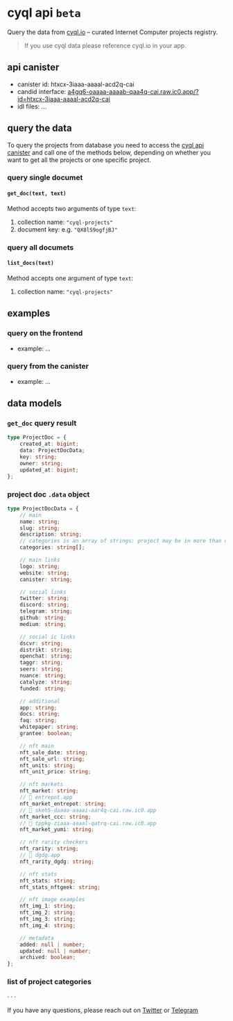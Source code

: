# cyql api `beta`

Query the data from [cyql.io](https://n7ib3-4qaaa-aaaai-qagnq-cai.raw.ic0.app/) – curated Internet Computer projects registry.

> If you use cyql data please reference cyql.io in your app.

## api canister

- canister id: htxcx-3iaaa-aaaal-acd2q-cai
- candid interface: [a4gq6-oaaaa-aaaab-qaa4q-cai.raw.ic0.app/?id=htxcx-3iaaa-aaaal-acd2q-cai](https://a4gq6-oaaaa-aaaab-qaa4q-cai.raw.ic0.app/?id=htxcx-3iaaa-aaaal-acd2q-cai)
- idl files: ...

## query the data

To query the projects from database you need to access the [cyql api canister](https://a4gq6-oaaaa-aaaab-qaa4q-cai.raw.ic0.app/?id=htxcx-3iaaa-aaaal-acd2q-cai) and call one of the methods below, depending on whether you want to get all the projects or one specific project.

### query single documet

#### `get_doc(text, text)`

Method accepts two arguments of type `text`:

1. collection name: `"cyql-projects"`
2. document key: e.g. `"QX8lS9ogfjBJ"`

### query all documets

#### `list_docs(text)`

Method accepts one argument of type `text`:

1. collection name: `"cyql-projects"`

## examples

### query on the frontend

- example: ...

### query from the canister

- example: ...

## data models

### `get_doc` query result

```typescript
type ProjectDoc = {
	created_at: bigint;
	data: ProjectDocData;
	key: string;
	owner: string;
	updated_at: bigint;
};
```

### project doc `.data` object

```typescript
type ProjectDocData = {
	// main
	name: string;
	slug: string;
	description: string;
	// categories is an array of strings: project may be in more than one category
	categories: string[];

	// main links
	logo: string;
	website: string;
	canister: string;

	// social links
	twitter: string;
	discord: string;
	telegram: string;
	github: string;
	medium: string;

	// social ic links
	dscvr: string;
	distrikt: string;
	openchat: string;
	taggr: string;
	seers: string;
	nuance: string;
	catalyze: string;
	funded: string;

	// additional
	app: string;
	docs: string;
	faq: string;
	whitepaper: string;
	grantee: boolean;

	// nft main
	nft_sale_date: string;
	nft_sale_url: string;
	nft_units: string;
	nft_unit_price: string;

	// nft markets
	nft_market: string;
	// 🔗 entrepot.app
	nft_market_entrepot: string;
	// 🔗 skeh5-daaaa-aaaai-aar4q-cai.raw.ic0.app
	nft_market_ccc: string;
	// 🔗 tppkg-ziaaa-aaaal-qatrq-cai.raw.ic0.app
	nft_market_yumi: string;

	// nft rarity checkers
	nft_rarity: string;
	// 🔗 dgdg.app
	nft_rarity_dgdg: string;

	// nft stats
	nft_stats: string;
	nft_stats_nftgeek: string;

	// nft image examples
	nft_img_1: string;
	nft_img_2: string;
	nft_img_3: string;
	nft_img_4: string;

	// metadata
	added: null | number;
	updated: null | number;
	archived: boolean;
};
```

### list of project categories

· · ·

If you have any questions, please reach out on [Twitter](https://twitter.com/cyqlio) or [Telegram](https://t.me/tomkoom)
